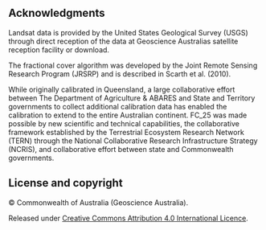 ## Acknowledgments

Landsat data is provided by the United States Geological Survey (USGS) through direct reception of the data at Geoscience Australias satellite reception facility or download. 

The fractional cover algorithm was developed by the Joint Remote Sensing Research Program (JRSRP) and is described in Scarth et al. (2010). 

While originally calibrated in Queensland, a large collaborative effort between The Department of Agriculture & ABARES and State and Territory governments to collect additional calibration data has enabled the calibration to extend to the entire Australian continent. FC_25 was made possible by new scientific and technical capabilities, the collaborative framework established by the Terrestrial Ecosystem Research Network (TERN) through the National Collaborative Research Infrastructure Strategy (NCRIS), and collaborative effort between state and Commonwealth governments.

## License and copyright

&copy; Commonwealth of Australia (Geoscience Australia).

Released under [Creative Commons Attribution 4.0 International Licence](https://creativecommons.org/licenses/by/4.0/).

